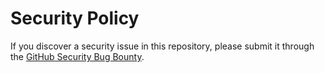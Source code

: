 # Security Policy
If you discover a security issue in this repository, please submit it through the [GitHub Security Bug Bounty](https://hackerone.com/github).





